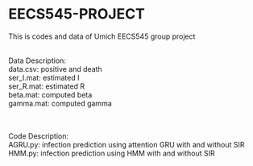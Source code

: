 # EECS545-PROJECT
This is codes and data of Umich EECS545 group project

 <br />Data Description:
 <br />data.csv: positive and death
 <br />ser_I.mat: estimated I
 <br />ser_R.mat: estimated R
 <br />beta.mat: computed beta
 <br />gamma.mat: computed gamma

 <br />
 <br />Code Description:
 <br />AGRU.py: infection prediction using attention GRU with and without SIR
 <br />HMM.py: infection prediction using HMM with and without SIR

